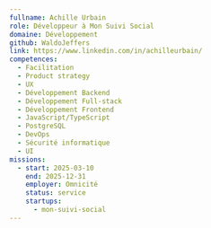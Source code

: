 ```yaml
---
fullname: Achille Urbain
role: Développeur à Mon Suivi Social
domaine: Développement
github: WaldoJeffers
link: https://www.linkedin.com/in/achilleurbain/
competences:
  - Facilitation
  - Product strategy
  - UX
  - Développement Backend
  - Développement Full-stack
  - Développement Frontend
  - JavaScript/TypeScript
  - PostgreSQL
  - DevOps
  - Sécurité informatique
  - UI
missions:
  - start: 2025-03-10
    end: 2025-12-31
    employer: Omnicité
    status: service
    startups:
      - mon-suivi-social
---
```

